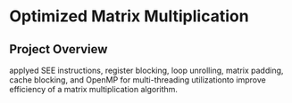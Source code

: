 # Optimized Matrix Multiplication

## Project Overview 
applyed SEE instructions, register blocking, loop unrolling, matrix padding, cache blocking, and OpenMP for multi-threading 
utilizationto improve efficiency of a matrix multiplication algorithm. 
